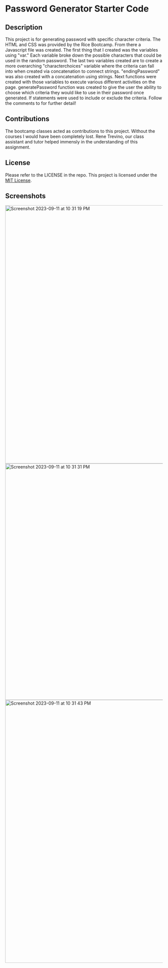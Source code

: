 # Password Generator Starter Code
 
## Description
This project is for generating password with specific character criteria. The HTML and CSS was provided by the Rice Bootcamp. From there a Javascript file was created. The first thing that I created was the variables using "var." Each variable broke down the possible characters that could be used in the random password. The last two variables created are to create a more overarching "characterchoices" variable where the criteria can fall into when created via concatenation to connect strings. "endingPassword" was also created with a concatenation using strings. Next functions were created with those variables to execute various different activities on the page. generatePassword function was created to give the user the ability to choose which criteria they would like to use in their password once generated. If statements were used to include or exclude the criteria. Follow the comments to for further detail! 

## Contributions
The bootcamp classes acted as contributions to this project. Without the courses I would have been completely lost. Rene Trevino, our class assistant and tutor helped immensly in the understanding of this assignment. 

## License
Please refer to the LICENSE in the repo.
This project is licensed under the [MIT License](LICENSE).

## Screenshots 
<img width="824" alt="Screenshot 2023-09-11 at 10 31 19 PM" src="https://github.com/nikchavez94/password-generator-project1/assets/128064997/858787ed-30a1-4359-85f2-714afe5204af">
<img width="754" alt="Screenshot 2023-09-11 at 10 31 31 PM" src="https://github.com/nikchavez94/password-generator-project1/assets/128064997/3c8042c0-1353-4a78-9b58-3759816f30d9">
<img width="839" alt="Screenshot 2023-09-11 at 10 31 43 PM" src="https://github.com/nikchavez94/password-generator-project1/assets/128064997/9e383c70-a897-4efa-b22e-468102572748">
